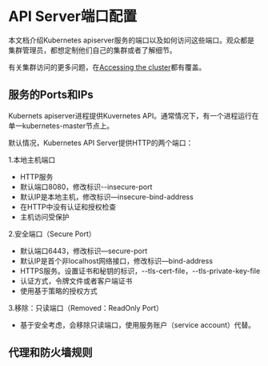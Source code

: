 # **API Server端口配置**

本文档介绍Kubernetes apiserver服务的端口以及如何访问这些端口。观众都是集群管理员，都想定制他们自己的集群或者了解细节。

有关集群访问的更多问题，在[Accessing the cluster](http://kubernetes.io/v1.1/docs/user-guide/accessing-the-cluster.html)都有覆盖。

## **服务的Ports和IPs**
Kubernets apiserver进程提供Kuvernetes API。通常情况下，有一个进程运行在单一kubernetes-master节点上。

默认情况，Kubernetes API Server提供HTTP的两个端口：

 1.本地主机端口
 - HTTP服务
 - 默认端口8080，修改标识--insecure-port
 - 默认IP是本地主机，修改标识—insecure-bind-address
 - 在HTTP中没有认证和授权检查
 - 主机访问受保护
 
2.安全端口（Secure Port）
 - 默认端口6443，修改标识—secure-port
 - 默认IP是首个非localhost网络接口，修改标识—bind-address
 - HTTPS服务。设置证书和秘钥的标识，--tls-cert-file，--tls-private-key-file
 - 认证方式，令牌文件或者客户端证书
 - 使用基于策略的授权方式

3.移除：只读端口（Removed：ReadOnly Port）
 - 基于安全考虑，会移除只读端口，使用服务账户（service account）代替。

## **代理和防火墙规则**
